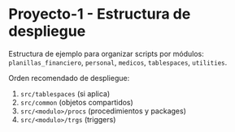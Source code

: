 # Proyecto-1 - Estructura de despliegue

Estructura de ejemplo para organizar scripts por módulos: `planillas_financiero`, `personal`, `medicos`, `tablespaces`, `utilities`.

Orden recomendado de despliegue:
1. `src/tablespaces` (si aplica)
2. `src/common` (objetos compartidos)
3. `src/<modulo>/procs` (procedimientos y packages)
4. `src/<modulo>/trgs` (triggers)
